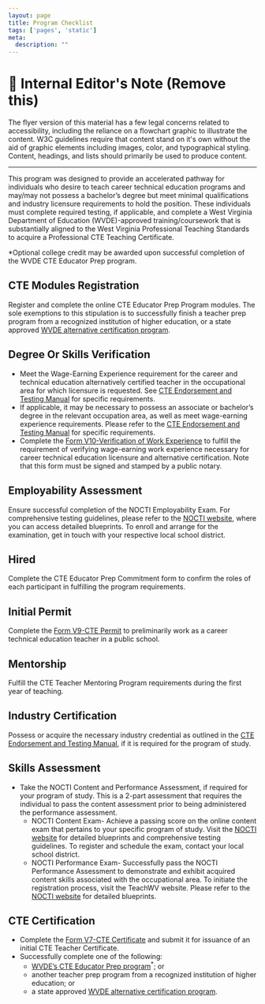 ```yaml
---
layout: page
title: Program Checklist
tags: ['pages', 'static']
meta:
  description: ""
---
```


# 🚨 Internal Editor's Note (Remove this)

The flyer version of this material has a few legal concerns related to accessibility, including the reliance on a flowchart graphic to illustrate the content. W3C guidelines require that content stand on it's own without the aid of graphic elements including images, color, and typographical styling. Content, headings, and lists should primarily be used to produce content.

---

This program was designed to provide an accelerated pathway for individuals who desire to teach career technical education programs
and may/may not possess a bachelor’s degree but meet minimal qualifications and industry licensure requirements to hold the
position. These individuals must complete required testing, if applicable, and complete a West Virginia Department of Education
(WVDE)-approved training/coursework that is substantially aligned to the West Virginia Professional Teaching Standards to acquire a
Professional CTE Teaching Certificate.

*Optional college credit may be awarded upon successful completion of the WVDE CTE Educator Prep program.

## CTE Modules Registration
Register and complete the online CTE Educator Prep Program modules. The sole exemptions to this stipulation is to successfully
finish a teacher prep program from a recognized institution of higher education, or a state approved [WVDE alternative certification program](https://wvde.us/educator-development-and-support/preparation/state-approved-programs/#tab-8a15ab4d449cd2b82bb).

## Degree Or Skills Verification

- Meet the Wage-Earning Experience requirement for the career and technical education alternatively certified teacher in the occupational area for which licensure is requested. See [CTE Endorsement and Testing Manual](https://wvde.us/certification/certification-info/#fusion-tab-cteendorsementsandtestingmanual) for specific requirements.
- If applicable, it may be necessary to possess an associate or bachelor’s degree in the relevant occupation area, as well as meet wage-earning experience requirements. Please refer to the [CTE Endorsement and Testing Manual](https://wvde.us/certification/certification-info/#fusion-tab-cteendorsementsandtestingmanual) for specific requirements.
- Complete the [Form V10-Verification of Work Experience](https://wvde.us/certification/certification-info/application-forms/) to fulfill the requirement of verifying wage-earning work experience necessary for career technical education licensure and alternative certification. Note that this form must be signed and stamped by a public notary.

## Employability Assessment

Ensure successful completion of the NOCTI Employability Exam. For comprehensive testing guidelines, please refer to the [NOCTI website](https://www.nocti.org/credentials/blueprints/?_sft_nocti_blueprints_category=teacher#blue-print-index), where you can access detailed blueprints. To enroll and arrange for the examination, get in touch with your respective local school district.

## Hired

Complete the CTE Educator Prep Commitment form to confirm the roles of each participant in fulfilling the program requirements.

## Initial Permit

Complete the [Form V9-CTE Permit](https://wvde.us/certification/certification-info/application-forms/) to preliminarily work as a career technical education teacher in a public school.

## Mentorship

Fulfill the CTE Teacher Mentoring Program requirements during the first year of teaching.

## Industry Certification

Possess or acquire the necessary industry credential as outlined in the [CTE Endorsement and Testing Manual](https://wvde.us/certification/certification-info/#fusion-tab-cteendorsementsandtestingmanual), if it is required for
the program of study.

## Skills Assessment

- Take the NOCTI Content and Performance Assessment, if required for your program of study. This is a 2-part assessment that requires the individual to pass the content assessment prior to being administered the performance assessment.
  - NOCTI Content Exam- Achieve a passing score on the online content exam that pertains to your specific program of study. Visit the [NOCTI website](https://www.nocti.org/credentials/blueprints/?_sft_nocti_blueprints_category=teacher#blue-print-index) for detailed blueprints and comprehensive testing guidelines. To register and schedule the exam, contact your local school district.
  - NOCTI Performance Exam- Successfully pass the NOCTI Performance Assessment to demonstrate and exhibit acquired content skills associated with the occupational area. To initiate the registration process, visit the TeachWV website. Please refer to the [NOCTI website](https://www.nocti.org/credentials/blueprints/?_sft_nocti_blueprints_category=teacher#blue-print-index) for detailed blueprints.

## CTE Certification

- Complete the [Form V7-CTE Certificate](https://wvde.us/certification/certification-info/application-forms/) and submit it for issuance of an initial CTE Teacher Certificate.
- Successfully complete one of the following:
  - [WVDE’s CTE Educator Prep program](https://wvde.us/certification/certification-info/application-forms/)<sup>*</sup>; or
  - another teacher prep program from a recognized institution of higher education; or
  - a state approved [WVDE alternative certification program](https://wvde.us/educator-development-and-support/preparation/state-approved-programs/#tab-8a15ab4d449cd2b82bb).